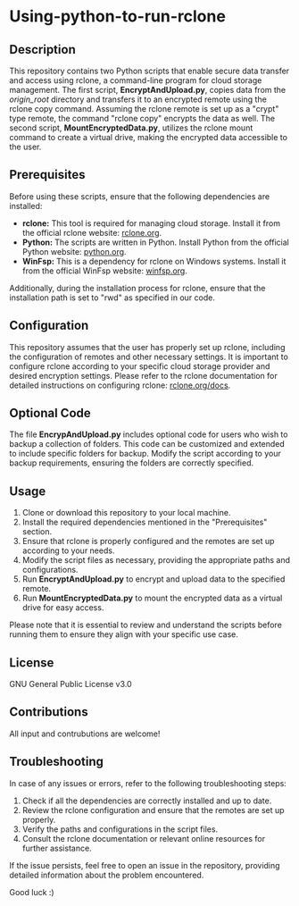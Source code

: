 # Using-python-to-run-rclone

## Description

This repository contains two Python scripts that enable secure data transfer and access using rclone, a command-line program for cloud storage management. The first script, **EncryptAndUpload.py**, copies data from the *origin_root* directory and transfers it to an encrypted remote using the rclone copy command. Assuming the rclone remote is set up as a "crypt" type remote, the command "rclone copy" encrypts the data as well. The second script, **MountEncryptedData.py**, utilizes the rclone mount command to create a virtual drive, making the encrypted data accessible to the user.

## Prerequisites

Before using these scripts, ensure that the following dependencies are installed:

- **rclone:** This tool is required for managing cloud storage. Install it from the official rclone website: [rclone.org](https://rclone.org/downloads/).
- **Python:** The scripts are written in Python. Install Python from the official Python website: [python.org](https://www.python.org/downloads/).
- **WinFsp:** This is a dependency for rclone on Windows systems. Install it from the official WinFsp website: [winfsp.org](https://github.com/billziss-gh/winfsp/releases).

Additionally, during the installation process for rclone, ensure that the installation path is set to "rwd" as specified in our code.

## Configuration

This repository assumes that the user has properly set up rclone, including the configuration of remotes and other necessary settings. It is important to configure rclone according to your specific cloud storage provider and desired encryption settings. Please refer to the rclone documentation for detailed instructions on configuring rclone: [rclone.org/docs](https://rclone.org/docs/).

## Optional Code

The file **EncrypAndUpload.py** includes optional code for users who wish to backup a collection of folders. This code can be customized and extended to include specific folders for backup. Modify the script according to your backup requirements, ensuring the folders are correctly specified.

## Usage

1. Clone or download this repository to your local machine.
2. Install the required dependencies mentioned in the "Prerequisites" section.
3. Ensure that rclone is properly configured and the remotes are set up according to your needs.
4. Modify the script files as necessary, providing the appropriate paths and configurations.
5. Run **EncryptAndUpload.py** to encrypt and upload data to the specified remote.
6. Run **MountEncryptedData.py** to mount the encrypted data as a virtual drive for easy access.

Please note that it is essential to review and understand the scripts before running them to ensure they align with your specific use case.

## License

GNU General Public License v3.0

## Contributions

All input and contrubutions are welcome!

## Troubleshooting

In case of any issues or errors, refer to the following troubleshooting steps:

1. Check if all the dependencies are correctly installed and up to date.
2. Review the rclone configuration and ensure that the remotes are set up properly.
3. Verify the paths and configurations in the script files.
4. Consult the rclone documentation or relevant online resources for further assistance.

If the issue persists, feel free to open an issue in the repository, providing detailed information about the problem encountered.

Good luck :)
